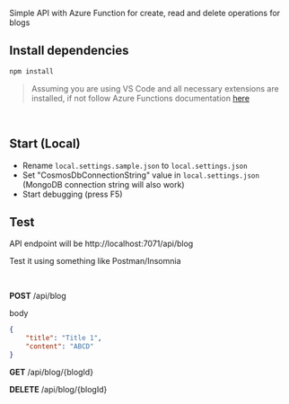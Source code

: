 Simple API with Azure Function for create, read and delete operations for blogs

## Install dependencies

```bash
npm install
```

> Assuming you are using VS Code and all necessary extensions are installed, if not follow Azure Functions documentation [here](https://learn.microsoft.com/en-us/azure/azure-functions/create-first-function-vs-code-node?pivots=nodejs-model-v3#configure-your-environment)

<br>

## Start (Local)

-   Rename `local.settings.sample.json` to `local.settings.json`
-   Set "CosmosDbConnectionString" value in `local.settings.json` (MongoDB connection string will also work)
-   Start debugging (press F5)

## Test

API endpoint will be http://localhost:7071/api/blog

Test it using something like Postman/Insomnia

<br>

**POST** /api/blog

body

```json
{
	"title": "Title 1",
	"content": "ABCD"
}
```

**GET** /api/blog/{blogId}

**DELETE** /api/blog/{blogId}
